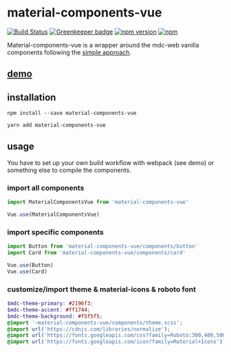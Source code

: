 # material-components-vue

[![Build Status](https://travis-ci.org/matsp/material-components-vue.svg?branch=master)](https://travis-ci.org/matsp/material-components-vue) 
[![Greenkeeper badge](https://badges.greenkeeper.io/matsp/material-components-vue.svg)](https://greenkeeper.io/)
[![npm version](https://badge.fury.io/js/material-components-vue.svg)](https://badge.fury.io/js/material-components-vue)
[![npm](https://img.shields.io/npm/dt/material-components-vue.svg)](https://www.npmjs.com/package/material-components-vue)

Material-components-vue is a wrapper around the mdc-web vanilla components following the [simple approach](https://github.com/material-components/material-components-web/blob/master/docs/integrating-into-frameworks.md#the-simple-approach-wrapping-mdc-web-vanilla-components).

## [demo](https://matsp.github.io/material-components-vue)


## installation

```shell
npm install --save material-components-vue

yarn add material-components-vue
```

## usage

You have to set up your own build workflow with webpack (see demo) or something else
to compile the components.

### import all components
```javascript
import MaterialComponentsVue from 'material-components-vue'

Vue.use(MaterialComponentsVue)
```

### import specific components
```javascript
import Button from 'material-components-vue/components/button'
import Card from 'material-components-vue/components/card'

Vue.use(Button)
Vue.use(Card)
```

### customize/import theme & material-icons & roboto font
```scss
$mdc-theme-primary: #2196f3;
$mdc-theme-accent: #ff1744;
$mdc-theme-background: #f5f5f5;
@import '~material-components-vue/components/theme.scss';
@import url('https://cdnjs.com/libraries/normalize');
@import url('https://fonts.googleapis.com/css?family=Roboto:300,400,500');
@import url('https://fonts.googleapis.com/icon?family=Material+Icons');
```

